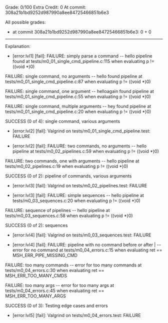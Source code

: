 Grade: 0/100
Extra Credit: 0
At commit: 308a21b1bd9252d987990a8ee84725466851b6e3

All possible grades:

+ at commit 308a21b1bd9252d987990a8ee84725466851b6e3: 0 + 0

-------------------------

Explanation:

* [error:lvl1] [fail]: FAILURE: simply parse a command -- hello pipeline found at tests/m0_01_single_cmd_pipeline.c:115 when evaluating p != ((void *)0)

FAILURE: single command, no arguments -- hello found pipeline at tests/m0_01_single_cmd_pipeline.c:87 when evaluating p != ((void *)0)

FAILURE: single command, one argument -- helloagain found pipeline at tests/m0_01_single_cmd_pipeline.c:55 when evaluating p != ((void *)0)

FAILURE: single command, multiple arguments -- hey found pipeline at tests/m0_01_single_cmd_pipeline.c:20 when evaluating p != ((void *)0)

SUCCESS (0 of 4): single command, various arguments

* [error:lvl2] [fail]: Valgrind on tests/m0_01_single_cmd_pipeline.test: FAILURE

* [error:lvl2] [fail]: FAILURE: two commands, no arguments -- hello pipeline at tests/m0_02_pipelines.c:59 when evaluating p != ((void *)0)

FAILURE: two commands, one with arguments -- hello pipeline at tests/m0_02_pipelines.c:19 when evaluating p != ((void *)0)

SUCCESS (0 of 2): pipeline of commands, various arguments

* [error:lvl3] [fail]: Valgrind on tests/m0_02_pipelines.test: FAILURE

* [error:lvl3] [fail]: FAILURE: simple sequences -- hello pipeline at tests/m0_03_sequences.c:20 when evaluating p != ((void *)0)

FAILURE: sequence of pipelines -- hello pipeline at tests/m0_03_sequences.c:58 when evaluating p != ((void *)0)

SUCCESS (0 of 2): sequences

* [error:lvl4] [fail]: Valgrind on tests/m0_03_sequences.test: FAILURE

* [error:lvl4] [fail]: FAILURE: pipeline with no command before or after | -- error for no command at tests/m0_04_errors.c:15 when evaluating ret == MSH_ERR_PIPE_MISSING_CMD

FAILURE: too many commands -- error for too many commands at tests/m0_04_errors.c:30 when evaluating ret == MSH_ERR_TOO_MANY_CMDS

FAILURE: too many args -- error for too many args at tests/m0_04_errors.c:45 when evaluating ret == MSH_ERR_TOO_MANY_ARGS

SUCCESS (0 of 3): Testing edge cases and errors

* [error:lvl5] [fail]: Valgrind on tests/m0_04_errors.test: FAILURE

